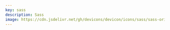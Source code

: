 ```yaml
---
key: sass
description: Sass
image: https://cdn.jsdelivr.net/gh/devicons/devicon/icons/sass/sass-original.svg
---
```

